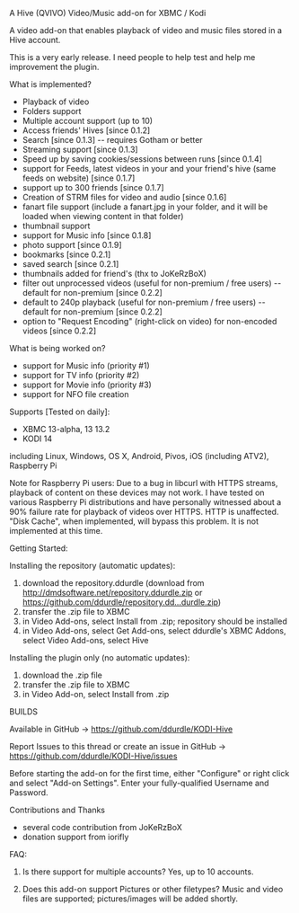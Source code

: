 A Hive (QVIVO) Video/Music add-on for XBMC / Kodi

A video add-on that enables playback of video and music files stored in a Hive account.

This is a very early release. I need people to help test and help me improvement the plugin.

What is implemented?
- Playback of video
- Folders support
- Multiple account support (up to 10)
- Access friends' Hives [since 0.1.2]
- Search [since 0.1.3] -- requires Gotham or better
- Streaming support [since 0.1.3]
- Speed up by saving cookies/sessions between runs [since 0.1.4]
- support for Feeds, latest videos in your and your friend's hive (same feeds on website) [since 0.1.7]
- support up to 300 friends [since 0.1.7]
- Creation of STRM files for video and audio [since 0.1.6]
- fanart file support (include a fanart.jpg in your folder, and it will be loaded when viewing content in that folder)
- thumbnail support
- support for Music info [since 0.1.8]
- photo support [since 0.1.9]
- bookmarks [since 0.2.1]
- saved search [since 0.2.1]
- thumbnails added for friend's (thx to JoKeRzBoX)
- filter out unprocessed videos (useful for non-premium / free users) -- default for non-premium [since 0.2.2]
- default to 240p playback (useful for non-premium / free users) -- default for non-premium  [since 0.2.2]
- option to "Request Encoding" (right-click on video) for non-encoded videos [since 0.2.2]

What is being worked on?
- support for Music info (priority #1)
- support for TV info (priority #2)
- support for Movie info (priority #3)
- support for NFO file creation


Supports [Tested on daily]:
- XBMC 13-alpha, 13 13.2
- KODI 14

including Linux, Windows, OS X, Android, Pivos, iOS (including ATV2), Raspberry Pi

Note for Raspberry Pi users: Due to a bug in libcurl with HTTPS streams, playback of content on these devices may not work. I have tested on various Raspberry Pi distributions and have personally witnessed about a 90% failure rate for playback of videos over HTTPS. HTTP is unaffected. "Disk Cache", when implemented, will bypass this problem. It is not implemented at this time.

Getting Started:

Installing the repository (automatic updates):
1) download the repository.ddurdle (download from http://dmdsoftware.net/repository.ddurdle.zip or https://github.com/ddurdle/repository.dd...durdle.zip)
2) transfer the .zip file to XBMC
3) in Video Add-ons, select Install from .zip; repository should be installed
4) in Video Add-ons, select Get Add-ons, select ddurdle's XBMC Addons, select Video Add-ons, select Hive

Installing the plugin only (no automatic updates):
1) download the .zip file
2) transfer the .zip file to XBMC
3) in Video Add-on, select Install from .zip

BUILDS

Available in GitHub -> https://github.com/ddurdle/KODI-Hive

Report Issues to this thread or create an issue in GitHub -> https://github.com/ddurdle/KODI-Hive/issues

Before starting the add-on for the first time, either "Configure" or right click and select "Add-on Settings". Enter your fully-qualified Username and Password.

Contributions and Thanks
- several code contribution from JoKeRzBoX
- donation support from iorifly

FAQ:

1) Is there support for multiple accounts?
Yes, up to 10 accounts.

2) Does this add-on support Pictures or other filetypes?
Music and video files are supported; pictures/images will be added shortly.